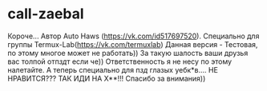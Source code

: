 # call-zaebal
Короче... Автор Auto Haws (https://vk.com/id517697520).
Специально для группы Termux-Lab(https://vk.com/termuxlab)
Данная версия - Тестовая, по этому многое может не работать))
За такую шалость ваши друзья вас толпой отп*зд*т если че))
Ответственность я не несу по этому налетайте.
А теперь специально для п*зд* глазых уебк*в.... 
НЕ НРАВИТСЯ??? ТАК ИДИ НА Х**!!!
Спасибо за внимания))
